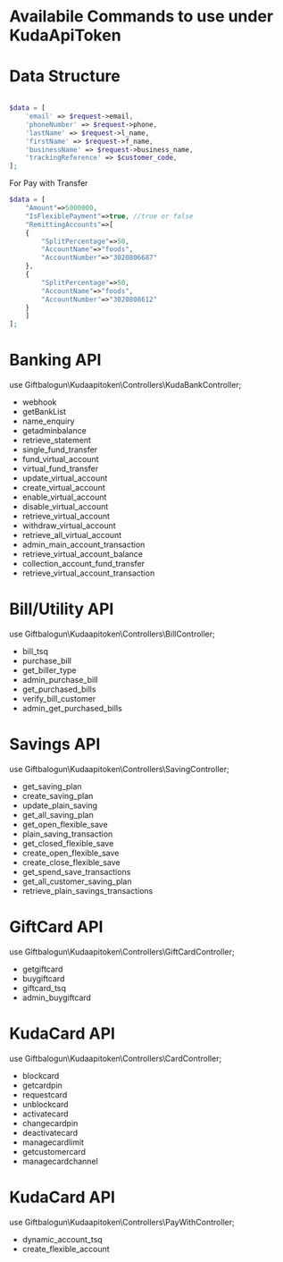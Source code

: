 # Availabile Commands to use under KudaApiToken

# Data Structure
```php

$data = [
    'email' => $request->email,
    'phoneNumber' => $request->phone,
    'lastName' => $request->l_name,
    'firstName' => $request->f_name,
    'businessName' => $request->business_name,
    'trackingReference' => $customer_code,
];

```

For Pay with Transfer
```php
$data = [
    "Amount"=>5000000,
    "IsFlexiblePayment"=>true, //true or false
    "RemittingAccounts"=>[
    {
        "SplitPercentage"=>50,
        "AccountName"=>"foods",
        "AccountNumber"=>"3020806687"
    },
    {
        "SplitPercentage"=>50,
        "AccountName"=>"foods",
        "AccountNumber"=>"3020808612"
    }
    ]
];

```

# Banking API
use Giftbalogun\Kudaapitoken\Controllers\KudaBankController;

- webhook
- getBankList
- name_enquiry
- getadminbalance
- retrieve_statement
- single_fund_transfer
- fund_virtual_account
- virtual_fund_transfer
- update_virtual_account
- create_virtual_account
- enable_virtual_account
- disable_virtual_account
- retrieve_virtual_account
- withdraw_virtual_account
- retrieve_all_virtual_account
- admin_main_account_transaction
- retrieve_virtual_account_balance
- collection_account_fund_transfer
- retrieve_virtual_account_transaction


# Bill/Utility API
use Giftbalogun\Kudaapitoken\Controllers\BillController;

- bill_tsq
- purchase_bill
- get_biller_type
- admin_purchase_bill
- get_purchased_bills
- verify_bill_customer
- admin_get_purchased_bills


# Savings API
use Giftbalogun\Kudaapitoken\Controllers\SavingController;

- get_saving_plan
- create_saving_plan
- update_plain_saving
- get_all_saving_plan
- get_open_flexible_save
- plain_saving_transaction
- get_closed_flexible_save
- create_open_flexible_save
- create_close_flexible_save
- get_spend_save_transactions
- get_all_customer_saving_plan
- retrieve_plain_savings_transactions


# GiftCard API
use Giftbalogun\Kudaapitoken\Controllers\GiftCardController;

- getgiftcard
- buygiftcard
- giftcard_tsq
- admin_buygiftcard


# KudaCard API
use Giftbalogun\Kudaapitoken\Controllers\CardController;

- blockcard
- getcardpin
- requestcard
- unblockcard
- activatecard
- changecardpin
- deactivatecard
- managecardlimit
- getcustomercard
- managecardchannel


# KudaCard API
use Giftbalogun\Kudaapitoken\Controllers\PayWithController;

- dynamic_account_tsq
- create_flexible_account

